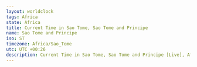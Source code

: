 ```yaml
---
layout: worldclock
tags: Africa
state: Africa
title: Current Time in Sao Tome, Sao Tome and Principe
name: Sao Tome and Principe
iso: ST
timezone: Africa/Sao_Tome
utc: UTC +00:26
description: Current Time in Sao Tome, Sao Tome and Principe [Live], Africa. Live update now time in Sao Tome, timezone Africa/Sao_Tome, UTC +00:26, Country ISO code & Current Local Time.
---
```



